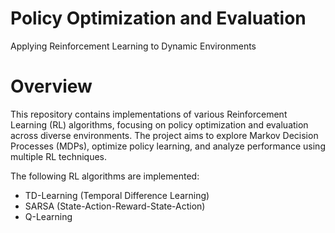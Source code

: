# Policy Optimization and Evaluation
 Applying Reinforcement Learning to Dynamic Environments

# Overview
This repository contains implementations of various Reinforcement Learning (RL) algorithms, focusing on policy optimization and evaluation across diverse environments. The project aims to explore Markov Decision Processes (MDPs), optimize policy learning, and analyze performance using multiple RL techniques.

The following RL algorithms are implemented:
 - TD-Learning (Temporal Difference Learning)
 - SARSA (State-Action-Reward-State-Action)
 - Q-Learning

